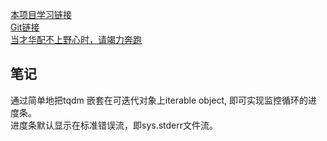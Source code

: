 
[本项目学习链接](https://mp.weixin.qq.com/s?__biz=MzU3OTQzNTU2OA==&mid=2247484563&idx=1&sn=49aef89f5b5fc2de7582c7ea79de6898&chksm=fd6769ccca10e0daeff188b254a22e6e6f5f04c5d1ee287155c77e411a9a9c1aa771cead7f28&scene=21#wechat_redirect)  
[Git链接](https://github.com/squabbysheep/Python-ProgressBar)   
[当才华配不上野心时，请竭力奔跑](https://github.com/squabbysheep/Stride-forward/blob/master/README.md)   

## 笔记   
通过简单地把tqdm 嵌套在可迭代对象上iterable object, 即可实现监控循环的进度条。   
进度条默认显示在标准错误流，即sys.stderr文件流。        
 
